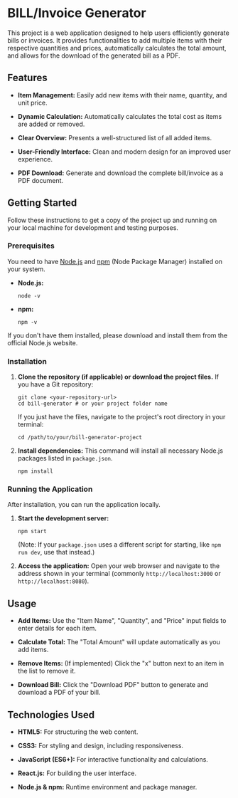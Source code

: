 # BILL/Invoice Generator

This project is a web application designed to help users efficiently generate bills or invoices. It provides functionalities to add multiple items with their respective quantities and prices, automatically calculates the total amount, and allows for the download of the generated bill as a PDF.

## Features

* **Item Management:** Easily add new items with their name, quantity, and unit price.

* **Dynamic Calculation:** Automatically calculates the total cost as items are added or removed.

* **Clear Overview:** Presents a well-structured list of all added items.

* **User-Friendly Interface:** Clean and modern design for an improved user experience.

* **PDF Download:** Generate and download the complete bill/invoice as a PDF document.

## Getting Started

Follow these instructions to get a copy of the project up and running on your local machine for development and testing purposes.

### Prerequisites

You need to have [Node.js](https://nodejs.org/en/download/) and [npm](https://www.npmjs.com/get-npm) (Node Package Manager) installed on your system.

* **Node.js:**

    ```
    node -v
    ```

* **npm:**

    ```
    npm -v
    ```

If you don't have them installed, please download and install them from the official Node.js website.

### Installation

1.  **Clone the repository (if applicable) or download the project files.**
    If you have a Git repository:

    ```
    git clone <your-repository-url>
    cd bill-generator # or your project folder name
    ```

    If you just have the files, navigate to the project's root directory in your terminal:

    ```
    cd /path/to/your/bill-generator-project
    ```

2.  **Install dependencies:**
    This command will install all necessary Node.js packages listed in `package.json`.

    ```
    npm install
    ```

### Running the Application

After installation, you can run the application locally.

1.  **Start the development server:**

    ```
    npm start
    ```

    (Note: If your `package.json` uses a different script for starting, like `npm run dev`, use that instead.)

2.  **Access the application:**
    Open your web browser and navigate to the address shown in your terminal (commonly `http://localhost:3000` or `http://localhost:8080`).

## Usage

* **Add Items:** Use the "Item Name", "Quantity", and "Price" input fields to enter details for each item.

* **Calculate Total:** The "Total Amount" will update automatically as you add items.

* **Remove Items:** (If implemented) Click the "x" button next to an item in the list to remove it.

* **Download Bill:** Click the "Download PDF" button to generate and download a PDF of your bill.

## Technologies Used

* **HTML5:** For structuring the web content.

* **CSS3:** For styling and design, including responsiveness.

* **JavaScript (ES6+):** For interactive functionality and calculations.

* **React.js:** For building the user interface.

* **Node.js & npm:** Runtime environment and package manager.






